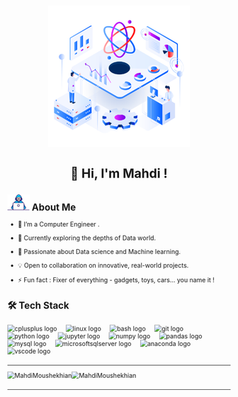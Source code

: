 <div align="center">
  <img height="320" src="src/new_banner.png"/>
</div>

<h1 align="center">👋 Hi, I'm Mahdi !  </h1>

## <img src="src/Developer.gif" width="50" /> About Me


- 👀 I’m a Computer Engineer .

- 🌱 Currently exploring the depths of Data world.

- 🚀 Passionate about Data science and Machine learning.

- 💡 Open to collaboration on innovative, real-world projects.

- ⚡ Fun fact : Fixer of everything - gadgets, toys, cars... you name it !

</p>

## 🛠  Tech Stack 


###

<div align="left">
  <img src="https://skillicons.dev/icons?i=cpp" height="40" alt="cplusplus logo"  />
  <img width="12" />
  <img src="https://cdn.jsdelivr.net/gh/devicons/devicon/icons/linux/linux-original.svg" height="40" alt="linux logo"  />
  <img width="12" />
  <img src="https://skillicons.dev/icons?i=bash" height="40" alt="bash logo"  />
  <img width="12" />
  <img src="https://cdn.jsdelivr.net/gh/devicons/devicon/icons/git/git-original.svg" height="40" alt="git logo"  />
  <img width="12" />
  <img src="https://cdn.jsdelivr.net/gh/devicons/devicon/icons/python/python-original.svg" height="40" alt="python logo"  />
  <img width="12" />
  <img src="https://cdn.jsdelivr.net/gh/devicons/devicon/icons/jupyter/jupyter-original-wordmark.svg" height="40" alt="jupyter logo"  />
  <img width="12" />
  <img src="https://cdn.jsdelivr.net/gh/devicons/devicon/icons/numpy/numpy-original.svg" height="40" alt="numpy logo"  />
  <img width="12" />
  <img src="https://cdn.jsdelivr.net/gh/devicons/devicon/icons/pandas/pandas-original.svg" height="40" alt="pandas logo"  />
  <img width="12" />
  <img src="https://skillicons.dev/icons?i=mysql" height="40" alt="mysql logo"  />
  <img width="12" />
  <img src="https://cdn.jsdelivr.net/gh/devicons/devicon/icons/microsoftsqlserver/microsoftsqlserver-plain.svg" height="40" alt="microsoftsqlserver logo"  />
  <img width="12" />
  <img src="https://cdn.jsdelivr.net/gh/devicons/devicon/icons/anaconda/anaconda-original.svg" height="40" alt="anaconda logo"  />
  <img width="12" />
  <!-- <img src="https://cdn.jsdelivr.net/gh/devicons/devicon/icons/docker/docker-original.svg" height="40" alt="docker logo"  /> -->
  <img width="12" />
  <img src="https://cdn.jsdelivr.net/gh/devicons/devicon/icons/vscode/vscode-original.svg" height="40" alt="vscode logo"  />
  <img width="12" />

###

---

<div style="display:flex;">
<img align="left" src="https://github-readme-stats.vercel.app/api/top-langs?username=MahdiMoushekhian&layout=donut&theme=nord&hide_title=true&hide_border=true&text_color=B3B3B3&bg_color=00000000" alt="MahdiMoushekhian"  />
<img src="https://github-readme-stats.vercel.app/api?username=MahdiMoushekhian&theme=nord&hide_title=true&hide_border=true&text_color=B3B3B3&bg_color=00000000&rank_icon=github&hide=issues,prs"  alt="MahdiMoushekhian"  />
</div>

###
---

<!-- ## 📫 How to reach me :  -->

<!---

- 👋 Hi, I’m @MahdiMoushekhian
- 👀 I’m interested in ...
- 🌱 I’m currently learning ...
- 💞️ I’m looking to collaborate on ...
- 📫 How to reach me ...
- 😄 Pronouns: ...
- ⚡ Fun fact: ...

<!---
MahdiMoushekhian/MahdiMoushekhian is a ✨ special ✨ repository because its `README.md` (this file) appears on your GitHub profile.
You can click the Preview link to take a look at your changes.
--->
